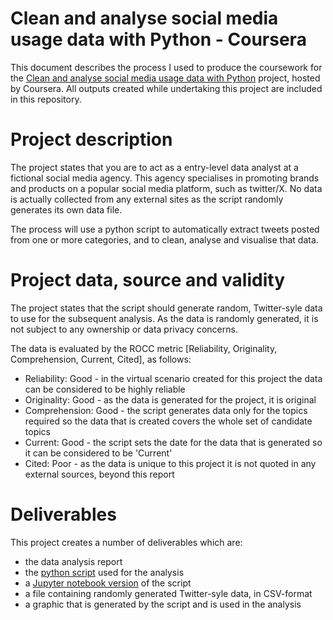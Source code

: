# Clean and analyse social media usage data with Python - Coursera
This document describes the process I used to produce the coursework for the [Clean and analyse social media usage data with Python](https://www.coursera.org/learn/analyze-social-media-python/) project, hosted by Coursera. All outputs created while undertaking this project are included in this repository.

# Project description
The project states that you are to act as a entry-level data analyst at a fictional social media agency. This agency specialises in promoting brands and products on a popular social media platform, such as twitter/X. No data is actually collected from any external sites as the script randomly generates its own data file.

The process will use a python script to automatically extract tweets posted from one or more categories, and to clean, analyse and visualise that data.

# Project data, source and validity
The project states that the script should generate random, Twitter-syle data to use for the subsequent analysis. As the data is randomly generated, it is not subject to any ownership or data privacy concerns.

The data is evaluated by the ROCC metric [Reliability, Originality, Comprehension, Current, Cited], as follows:
- Reliability: Good - in the virtual scenario created for this project the data can be considered to be highly reliable
-  Originality: Good - as the data is generated for the project, it is original
-  Comprehension: Good - the script generates data only for the topics required so the data that is created covers the whole set of candidate topics
-  Current: Good - the script sets the date for the data that is generated so it can be considered to be 'Current'
-  Cited: Poor - as the data is unique to this project it is not quoted in any external sources, beyond this report

# Deliverables
This project creates a number of deliverables which are:
- the data analysis report
- the [python script](./twitter_analysis.py) used for the analysis
- a [Jupyter notebook version](./twitter_analysis.ipynb) of the script
- a file containing randomly generated Twitter-syle data, in CSV-format
- a graphic that is generated by the script and is used in the analysis
